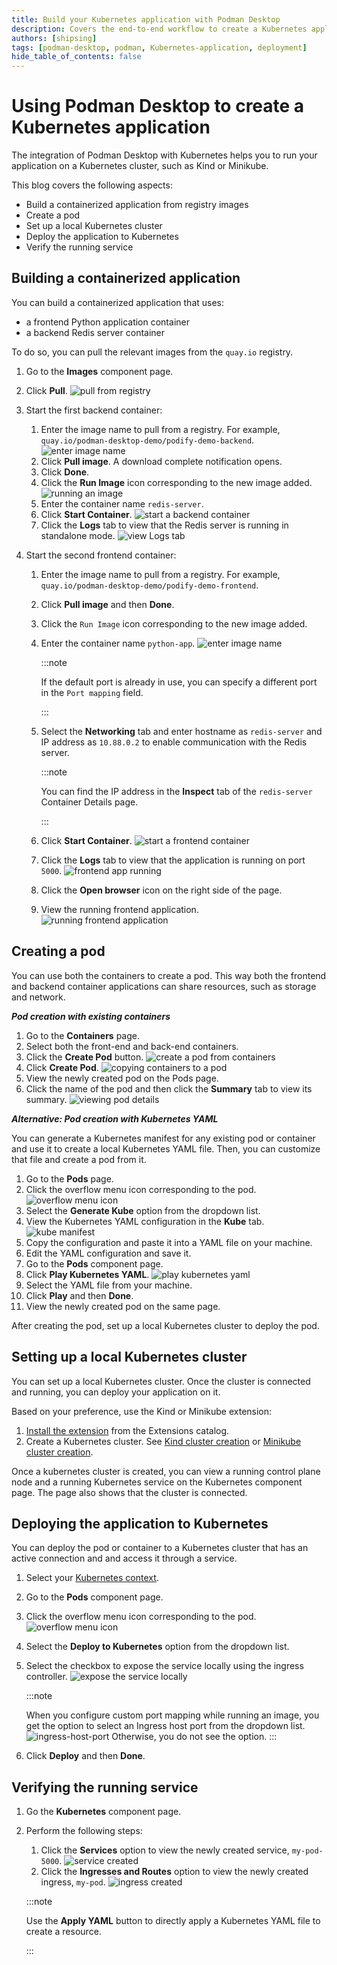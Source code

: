 ```yaml
---
title: Build your Kubernetes application with Podman Desktop
description: Covers the end-to-end workflow to create a Kubernetes application
authors: [shipsing]
tags: [podman-desktop, podman, Kubernetes-application, deployment]
hide_table_of_contents: false
---
```



# Using Podman Desktop to create a Kubernetes application

The integration of Podman Desktop with Kubernetes helps you to run your application on a Kubernetes cluster, such as Kind or Minikube.

This blog covers the following aspects:
- Build a containerized application from registry images
- Create a pod
- Set up a local Kubernetes cluster
- Deploy the application to Kubernetes
- Verify the running
 service

## Building a containerized application 

You can build a containerized application that uses:
- a frontend Python application container
- a backend Redis server container 

To do so, you can pull the relevant images from the `quay.io` registry.

1. Go to the **Images** component page.
2. Click **Pull**. 
  ![pull from registry](img/building-a-kubernetes-application/pulling-from-registry.png)
3. Start the first backend container:
    1. Enter the image name to pull from a registry. For example, `quay.io/podman-desktop-demo/podify-demo-backend`. 
    ![enter image name](img/building-a-kubernetes-application/enter-image-name.png)
    2. Click **Pull image**. A download complete notification opens.
    3. Click **Done**.
    4. Click the **Run Image** icon corresponding to the new image added.
    ![running an image](img/building-a-kubernetes-application/running-an-image.png)
    5. Enter the container name `redis-server`.
    6. Click **Start Container**.
    ![start a backend container](img/building-a-kubernetes-application/starting-a-backend-container.png)  
    7. Click the **Logs** tab to view that the Redis server is running in standalone mode.
    ![view Logs tab](img/building-a-kubernetes-application/redis-running-in-logs.png)

4. Start the second frontend container:
    1. Enter the image name to pull from a registry. For example, `quay.io/podman-desktop-demo/podify-demo-frontend`. 
    2. Click **Pull image** and then **Done**.
    3. Click the `Run Image` icon corresponding to the new image added.
    4. Enter the container name `python-app`.
    ![enter image name](img/building-a-kubernetes-application/python-app-image.png)
      
        :::note

        If the default port is already in use, you can specify a different port in the `Port mapping` field.

        :::

    5. Select the **Networking** tab and enter hostname as `redis-server` and IP address as `10.88.0.2` to enable communication with the Redis server.
  
        :::note

        You can find the IP address in the **Inspect** tab of the `redis-server` Container Details page. 

        :::

    6. Click **Start Container**. 
    ![start a frontend container](img/building-a-kubernetes-application/starting-a-frontend-container.png)
    7. Click the **Logs** tab to view that the application is running on port `5000`.
    ![frontend app running](img/building-a-kubernetes-application/frontend-app-running.png)
    8. Click the **Open browser** icon on the right side of the page.
    9. View the running frontend application.
    ![running frontend application](img/building-a-kubernetes-application/running-application-locally.png)


## Creating a pod
You can use both the containers to create a pod. This way both the frontend and backend container applications can share resources, such as storage and network.

**_Pod creation with existing containers_**

1. Go to the **Containers** page.
2. Select both the front-end and back-end containers.
3. Click the **Create Pod** button.
  ![create a pod from containers](img/building-a-kubernetes-application/creating-pod-from-containers.png)
4. Click **Create Pod**.
  ![copying containers to a pod](img/building-a-kubernetes-application/copying-containers-to-a-pod.png)
5. View the newly created pod on the Pods page.
6. Click the name of the pod and then click the **Summary** tab to view its summary.
  ![viewing pod details](img/building-a-kubernetes-application/viewing-pod-details.png)


**_Alternative: Pod creation with Kubernetes YAML_**

You can generate a Kubernetes manifest for any existing pod or container and use it to create a local Kubernetes YAML file. Then, you can customize that file and create a pod from it.

1. Go to the **Pods** page.
2. Click the overflow menu icon corresponding to the pod.
  ![overflow menu icon](img/building-a-kubernetes-application/overflow-menu-icon.png)
3. Select the **Generate Kube** option from the dropdown list.
4. View the Kubernetes YAML configuration in the **Kube** tab.
  ![kube manifest](img/building-a-kubernetes-application/kube-manifest.png)
5. Copy the configuration and paste it into a YAML file on your machine.
6. Edit the YAML configuration and save it.
7. Go to the **Pods** component page.
8. Click **Play Kubernetes YAML**.
  ![play kubernetes yaml](img/building-a-kubernetes-application/play-kubernetes-yaml.png)
9. Select the YAML file from your machine.
10. Click **Play** and then **Done**. 
11. View the newly created pod on the same page.

After creating the pod, set up a local Kubernetes cluster to deploy the pod.

## Setting up a local Kubernetes cluster

You can set up a local Kubernetes cluster. Once the cluster is connected and running, you can deploy your application on it. 

Based on your preference, use the Kind or Minikube extension:
1. [Install the extension](/docs/extensions/install) from the Extensions catalog.
2. Create a Kubernetes cluster. See [Kind cluster creation](/docs/kind/installing-extension) or [Minikube cluster creation](/docs/minikube/installing-extension).

Once a kubernetes cluster is created, you can view a running control plane node and a running Kubernetes service on the Kubernetes component page. The page also shows that the cluster is connected.

## Deploying the application to Kubernetes

You can deploy the pod or container to a Kubernetes cluster that has an active connection and and access it through a service. 

1. Select your [Kubernetes context](/docs/kubernetes/viewing-and-selecting-current-kubernetes-context).
2. Go to the **Pods** component page.
3. Click the overflow menu icon corresponding to the pod.
  ![overflow menu icon](img/building-a-kubernetes-application/overflow-menu-icon.png)
4. Select the **Deploy to Kubernetes** option from the dropdown list. 
5. Select the checkbox to expose the service locally using the ingress controller.
  ![expose the service locally](img/building-a-kubernetes-application/expose-the-service-locally.png)

    :::note

    When you configure custom port mapping while running an image, you get the option to select an Ingress host port from the dropdown list. 
    ![ingress-host-port](img/building-a-kubernetes-application/ingress-host-port.png)
    Otherwise, you do not see the option. 
    :::

6. Click **Deploy** and then **Done**.


## Verifying the running service

1. Go the **Kubernetes** component page.
2. Perform the following steps:
    1. Click the **Services** option to view the newly created service, `my-pod-5000`.
    ![service created](img/building-a-kubernetes-application/service-created.png)
    2. Click the **Ingresses and Routes** option to view the newly created ingress, `my-pod`.
    ![ingress created](img/building-a-kubernetes-application/ingress-created.png)

    :::note

    Use the **Apply YAML** button to directly apply a Kubernetes YAML file to create a resource. 

    :::
